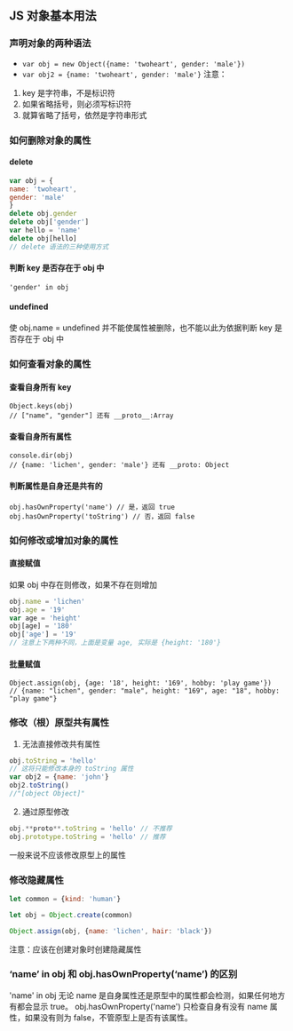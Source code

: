## JS 对象基本用法

### 声明对象的两种语法

- `var obj = new Object({name: 'twoheart', gender: 'male'})`
- `var obj2 = {name: 'twoheart', gender: 'male'}`
  注意：

1. key 是字符串，不是标识符
2. 如果省略括号，则必须写标识符
3. 就算省略了括号，依然是字符串形式

### 如何删除对象的属性

#### delete

```Javascript
var obj = {
name: 'twoheart',
gender: 'male'
}
delete obj.gender
delete obj['gender']
var hello = 'name'
delete obj[hello]
// delete 语法的三种使用方式
```

#### 判断 key 是否存在于 obj 中

`'gender' in obj`

#### undefined

使 obj.name = undefined 并不能使属性被删除，也不能以此为依据判断 key 是否存在于 obj 中

### 如何查看对象的属性

#### 查看自身所有 key

```
Object.keys(obj)
// ["name", "gender"] 还有 __proto__:Array
```

#### 查看自身所有属性

```
console.dir(obj)
// {name: 'lichen', gender: 'male'} 还有 __proto: Object
```

#### 判断属性是自身还是共有的

```
obj.hasOwnProperty('name') // 是，返回 true
obj.hasOwnProperty('toString') // 否，返回 false
```

### 如何修改或增加对象的属性

#### 直接赋值

如果 obj 中存在则修改，如果不存在则增加

```Javascript
obj.name = 'lichen'
obj.age = '19'
var age = 'height'
obj[age] = '180'
obj['age'] = '19'
// 注意上下两种不同，上面是变量 age, 实际是 {height: '180'}
```

#### 批量赋值

```
Object.assign(obj, {age: '18', height: '169', hobby: 'play game'})
// {name: "lichen", gender: "male", height: "169", age: "18", hobby: "play game"}
```

### 修改（根）原型共有属性

1. 无法直接修改共有属性

```Javascript
obj.toString = 'hello'
// 这将只能修改本身的 toString 属性
var obj2 = {name: 'john'}
obj2.toString()
//"[object Object]"
```

2. 通过原型修改

```Javascript
obj.**proto**.toString = 'hello' // 不推荐
obj.prototype.toString = 'hello' // 推荐
```

一般来说不应该修改原型上的属性

### 修改隐藏属性

```Javascript
let common = {kind: 'human'}

let obj = Object.create(common)

Object.assign(obj, {name: 'lichen', hair: 'black'})
```

注意：应该在创建对象时创建隐藏属性

### ‘name’ in obj 和 obj.hasOwnProperty(‘name’) 的区别

'name' in obj 无论 name 是自身属性还是原型中的属性都会检测，如果任何地方有都会显示 true。
obj.hasOwnProperty('name') 只检查自身有没有 name 属性，如果没有则为 false，不管原型上是否有该属性。
